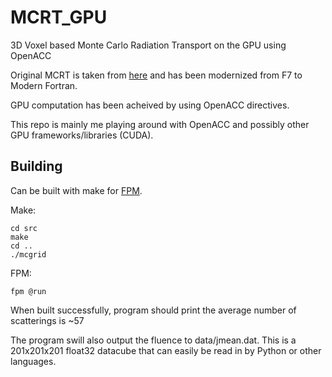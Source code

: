 # MCRT_GPU
3D Voxel based Monte Carlo Radiation Transport on the GPU using OpenACC

Original MCRT is taken from [here](http://www-star.st-and.ac.uk/~kw25/research/montecarlo/montecarlo.html) and has been modernized from F7 to Modern Fortran.

GPU computation has been acheived by using OpenACC directives.

This repo is mainly me playing around with OpenACC and possibly other GPU frameworks/libraries (CUDA).

## Building
Can be built with make for [FPM](https://fpm.fortran-lang.org/en/index.html).

Make:

  ```
  cd src
  make
  cd ..
  ./mcgrid
  ```
FPM:

  `fpm @run`
  
When built successfully, program should print the average number of scatterings is ~57

The program swill also output the fluence to data/jmean.dat. This is a 201x201x201 float32 datacube that can easily be read in by Python or other languages.
